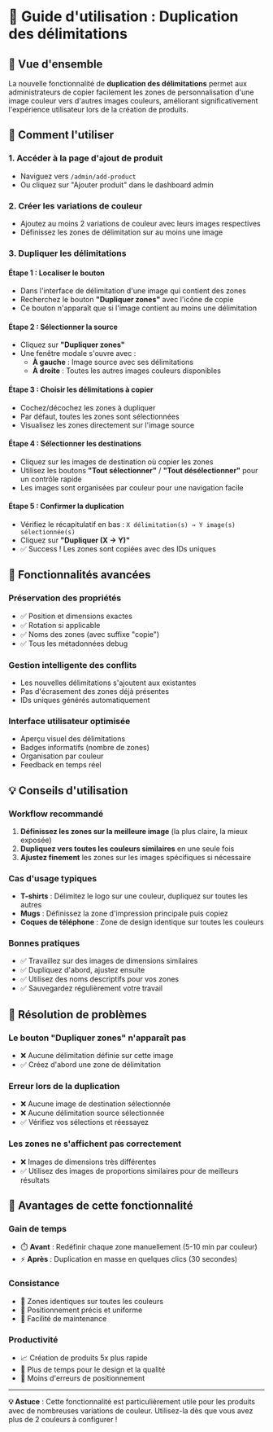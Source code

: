 # 🎯 Guide d'utilisation : Duplication des délimitations

## 📖 Vue d'ensemble

La nouvelle fonctionnalité de **duplication des délimitations** permet aux administrateurs de copier facilement les zones de personnalisation d'une image couleur vers d'autres images couleurs, améliorant significativement l'expérience utilisateur lors de la création de produits.

## 🚀 Comment l'utiliser

### 1. **Accéder à la page d'ajout de produit**
- Naviguez vers `/admin/add-product` 
- Ou cliquez sur "Ajouter produit" dans le dashboard admin

### 2. **Créer les variations de couleur**
- Ajoutez au moins 2 variations de couleur avec leurs images respectives
- Définissez les zones de délimitation sur au moins une image

### 3. **Dupliquer les délimitations**

#### Étape 1 : Localiser le bouton
- Dans l'interface de délimitation d'une image qui contient des zones
- Recherchez le bouton **"Dupliquer zones"** avec l'icône de copie
- Ce bouton n'apparaît que si l'image contient au moins une délimitation

#### Étape 2 : Sélectionner la source
- Cliquez sur **"Dupliquer zones"**
- Une fenêtre modale s'ouvre avec :
  - **À gauche** : Image source avec ses délimitations
  - **À droite** : Toutes les autres images couleurs disponibles

#### Étape 3 : Choisir les délimitations à copier
- Cochez/décochez les zones à dupliquer
- Par défaut, toutes les zones sont sélectionnées
- Visualisez les zones directement sur l'image source

#### Étape 4 : Sélectionner les destinations
- Cliquez sur les images de destination où copier les zones
- Utilisez les boutons **"Tout sélectionner"** / **"Tout désélectionner"** pour un contrôle rapide
- Les images sont organisées par couleur pour une navigation facile

#### Étape 5 : Confirmer la duplication
- Vérifiez le récapitulatif en bas : `X délimitation(s) → Y image(s) sélectionnée(s)`
- Cliquez sur **"Dupliquer (X → Y)"**
- ✅ Success ! Les zones sont copiées avec des IDs uniques

## 🎨 Fonctionnalités avancées

### **Préservation des propriétés**
- ✅ Position et dimensions exactes
- ✅ Rotation si applicable
- ✅ Noms des zones (avec suffixe "copie")
- ✅ Tous les métadonnées debug

### **Gestion intelligente des conflits**
- Les nouvelles délimitations s'ajoutent aux existantes
- Pas d'écrasement des zones déjà présentes
- IDs uniques générés automatiquement

### **Interface utilisateur optimisée**
- Aperçu visuel des délimitations
- Badges informatifs (nombre de zones)
- Organisation par couleur
- Feedback en temps réel

## 💡 Conseils d'utilisation

### **Workflow recommandé**
1. **Définissez les zones sur la meilleure image** (la plus claire, la mieux exposée)
2. **Dupliquez vers toutes les couleurs similaires** en une seule fois
3. **Ajustez finement** les zones sur les images spécifiques si nécessaire

### **Cas d'usage typiques**
- **T-shirts** : Délimitez le logo sur une couleur, dupliquez sur toutes les autres
- **Mugs** : Définissez la zone d'impression principale puis copiez
- **Coques de téléphone** : Zone de design identique sur toutes les couleurs

### **Bonnes pratiques**
- ✅ Travaillez sur des images de dimensions similaires
- ✅ Dupliquez d'abord, ajustez ensuite
- ✅ Utilisez des noms descriptifs pour vos zones
- ✅ Sauvegardez régulièrement votre travail

## 🔧 Résolution de problèmes

### **Le bouton "Dupliquer zones" n'apparaît pas**
- ❌ Aucune délimitation définie sur cette image
- ✅ Créez d'abord une zone de délimitation

### **Erreur lors de la duplication**
- ❌ Aucune image de destination sélectionnée
- ❌ Aucune délimitation source sélectionnée
- ✅ Vérifiez vos sélections et réessayez

### **Les zones ne s'affichent pas correctement**
- ❌ Images de dimensions très différentes
- ✅ Utilisez des images de proportions similaires pour de meilleurs résultats

## 🎯 Avantages de cette fonctionnalité

### **Gain de temps**
- ⏱️ **Avant** : Redéfinir chaque zone manuellement (5-10 min par couleur)
- ⚡ **Après** : Duplication en masse en quelques clics (30 secondes)

### **Consistance**
- 🎯 Zones identiques sur toutes les couleurs
- 📏 Positionnement précis et uniforme
- 🔄 Facilité de maintenance

### **Productivité**
- 📈 Création de produits 5x plus rapide
- 🎨 Plus de temps pour le design et la qualité
- 💪 Moins d'erreurs de positionnement

---

**💡 Astuce** : Cette fonctionnalité est particulièrement utile pour les produits avec de nombreuses variations de couleur. Utilisez-la dès que vous avez plus de 2 couleurs à configurer ! 